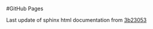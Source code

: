 #GitHub Pages

Last update of sphinx html documentation from [3b23053](https://github.com/rhwhite/numeric_2024/tree/3b23053d8e0cbe390cdfa9acb3ca1fdc648eea51)
